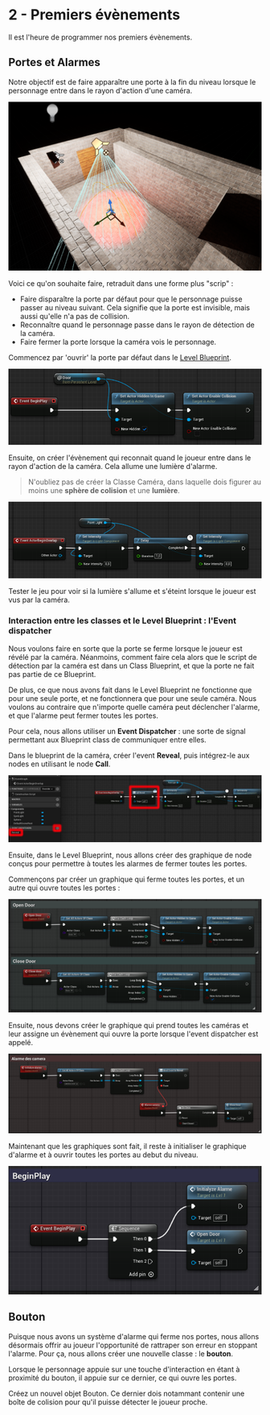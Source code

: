 # 2 - Premiers évènements

Il est l'heure de programmer nos premiers évènements. 

## Portes et Alarmes

Notre objectif est de faire apparaître une porte à la fin du niveau lorsque le personnage entre dans le rayon d'action d'une caméra. 

![image](https://github.com/g404-code-gaming/Stealthgame/blob/main/image/2_evenement_1.png)

Voici ce qu'on souhaite faire, retraduit dans une forme plus "scrip" : 
  - Faire disparaître la porte par défaut pour que le personnage puisse passer au niveau suivant. Cela signifie que la porte est invisible, mais aussi qu'elle n'a pas de collision.
  - Reconnaître quand le personnage passe dans le rayon de détection de la caméra.
  - Faire fermer la porte lorsque la caméra vois le personnage. 

Commencez par 'ouvrir' la porte par défaut dans le [Level Blueprint](https://github.com/g404-code-gaming/UnrealEngine_cour/blob/main/Blueprint.md).

![image](https://github.com/g404-code-gaming/Stealthgame/blob/main/image/2_evenement_2.png)

Ensuite, on créer l'évènement qui reconnait quand le joueur entre dans le rayon d'action de la caméra. Cela allume une lumière d'alarme.

> N'oubliez pas de créer la Classe Caméra, dans laquelle dois figurer au moins une **sphère de colision** et une **lumière**.

![image](https://github.com/g404-code-gaming/Stealthgame/blob/main/image/2_evenement_3.png)

Tester le jeu pour voir si la lumière s'allume et s'éteint lorsque le joueur est vus par la caméra.

### Interaction entre les classes et le Level Blueprint : l'Event dispatcher

Nous voulons faire en sorte que la porte se ferme lorsque le joueur est révélé par la caméra. Néanmoins, comment faire cela alors que le script de détection par la caméra est dans un Class Blueprint, et que la porte ne fait pas partie de ce Blueprint. 

De plus, ce que nous avons fait dans le Level Blueprint ne fonctionne que pour une seule porte, et ne fonctionnera que pour une seule caméra. Nous voulons au contraire que n'importe quelle caméra peut déclencher l'alarme, et que l'alarme peut fermer toutes les portes.

Pour cela, nous allons utiliser un **Event Dispatcher** : une sorte de signal permettant aux Blueprint class de communiquer entre elles.

Dans le blueprint de la caméra, créer l'event **Reveal**, puis intégrez-le aux nodes en utilisant le node **Call**. 

![image](https://github.com/g404-code-gaming/Stealthgame/blob/main/image/2_evenement_4.png)

Ensuite, dans le Level Blueprint, nous allons créer des graphique de node conçus pour permettre à toutes les alarmes de fermer toutes les portes. 

Commençons par créer un graphique qui ferme toutes les portes, et un autre qui ouvre toutes les portes : 

![image](https://github.com/g404-code-gaming/Stealthgame/blob/main/image/2_evenement_5.png)

Ensuite, nous devons créer le graphique qui prend toutes les caméras et leur assigne un évènement qui ouvre la porte lorsque l'event dispatcher est appelé. 

![image](https://github.com/g404-code-gaming/Stealthgame/blob/main/image/2_evenement_6.png)

Maintenant que les graphiques sont fait, il reste à initialiser le graphique d'alarme et à ouvrir toutes les portes au debut du niveau. 

![image](https://github.com/g404-code-gaming/Stealthgame/blob/main/image/2_evenement_7.png)

## Bouton 

Puisque nous avons un système d'alarme qui ferme nos portes, nous allons désormais offrir au joueur l'opportunité de rattraper son erreur en stoppant l'alarme. Pour ça, nous allons créer une nouvelle classe : le **bouton**. 

Lorsque le personnage appuie sur une touche d'interaction en étant à proximité du bouton, il appuie sur ce dernier, ce qui ouvre les portes. 

Créez un nouvel objet Bouton. Ce dernier dois notammant contenir une boîte de colision pour qu'il puisse détecter le joueur proche. 



